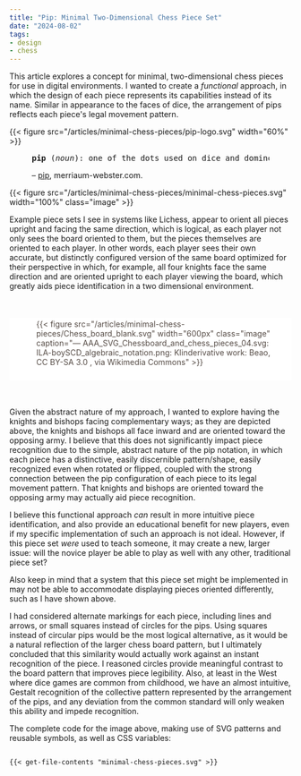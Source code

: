 ```yaml
---
title: "Pip: Minimal Two-Dimensional Chess Piece Set"
date: "2024-08-02"
tags: 
- design 
- chess 
---
```


This article explores a concept for minimal, two-dimensional chess pieces for use in digital environments. I wanted to create a *functional* approach, in which the design of each piece represents its capabilities instead of its name. Similar in appearance to the faces of dice, the arrangement of pips reflects each piece's legal movement pattern.  

<!--more-->

{{< figure src="/articles/minimal-chess-pieces/pip-logo.svg" width="60%" >}}

<figure>
<pre>
<strong>pip</strong> (<em>noun</em>): one of the dots used on dice and dominoes to indicate numerical value
</pre>
<figcaption>
– <a href=”https://www.merriam-webster.com/dictionary/pip”>pip</a>, merriaum-webster.com.
</figcaption>
</figure>


{{< figure src="/articles/minimal-chess-pieces/minimal-chess-pieces.svg" width="100%" class="image" >}}

Example piece sets I see in systems like Lichess, appear to orient all pieces upright and facing the same direction, which is logical, as each player not only sees the board oriented to them, but the pieces themselves are oriented to each player. In other words, each player sees their own accurate, but distinctly configured version of the same board optimized for their perspective in which, for example,  all four knights face the same direction and are oriented upright to each player viewing the board, which greatly aids piece identification in a two dimensional environment. 
 
<div style="background-color: white; color: #554b45; padding: 3px 24px 24px 48px; margin: 48px 0 48px 0">
{{< figure src="/articles/minimal-chess-pieces/Chess_board_blank.svg" width="600px" class="image" caption="— AAA_SVG_Chessboard_and_chess_pieces_04.svg: ILA-boySCD_algebraic_notation.png: Klinderivative work: Beao, CC BY-SA 3.0 <https://creativecommons.org/licenses/by-sa/3.0>, via Wikimedia Commons" >}}
</div>

Given the abstract nature of my approach, I wanted to explore having the knights and bishops facing complementary ways; as they are depicted above, the knights and bishops all face inward and are oriented toward the opposing army. I believe that this does not significantly impact piece recognition due to the simple, abstract nature of the pip notation, in which each piece has a distinctive, easily discernible pattern/shape, easily recognized even when rotated or flipped, coupled with the strong connection between the pip configuration of each piece to its legal movement pattern. That knights and bishops are oriented toward the opposing army may actually aid piece recognition.

I believe this functional approach *can* result in more intuitive piece identification, and also provide an educational benefit for new players, even if my specific implementation of such an approach is not ideal. However, if this piece set *were* used to teach someone, it may create a new, larger issue: will the novice player be able to play as well with any other, traditional piece set?

Also keep in mind that a system that this piece set might be implemented in may not be able to accommodate displaying pieces oriented differently, such as I have shown above.

I had considered alternate markings for each piece, including lines and arrows, or small squares instead of circles for the pips. Using squares instead of circular pips would be the most logical alternative, as it would be a natural reflection of the larger chess board pattern, but I ultimately concluded that this similarity would actually work against an instant recognition of the piece. I reasoned circles provide meaningful contrast to the board pattern that improves piece legibility. Also, at least in the West where dice games are common from childhood, we have an almost intuitive, Gestalt recognition of the collective pattern represented by the arrangement of the pips, and any deviation from the common standard will only weaken this ability and impede recognition.

The complete code for the image above, making use of SVG patterns and reusable symbols, as well as CSS variables: 

<pre><code>
{{< get-file-contents "minimal-chess-pieces.svg" >}}
</code></pre>

